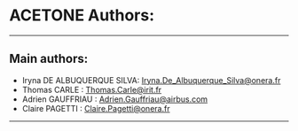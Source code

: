 # ACETONE Authors:

**************************************************
## Main authors:
  * Iryna DE ALBUQUERQUE SILVA: <Iryna.De_Albuquerque_Silva@onera.fr>
  * Thomas CARLE              : <Thomas.Carle@irit.fr>
  * Adrien GAUFFRIAU          : <Adrien.Gauffriau@airbus.com>
  * Claire PAGETTI            : <Claire.Pagetti@onera.fr>
  
**************************************************